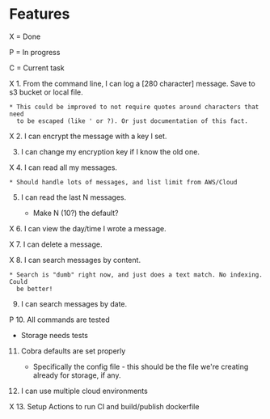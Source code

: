 
# Features

X = Done

P = In progress

C = Current task

X 1. From the command line, I can log a [280 character] message. Save to s3 bucket or local file.

    * This could be improved to not require quotes around characters that need
      to be escaped (like ' or ?). Or just documentation of this fact.

X 2. I can encrypt the message with a key I set.

3. I can change my encryption key if I know the old one.

X 4. I can read all my messages.

    * Should handle lots of messages, and list limit from AWS/Cloud

5. I can read the last N messages.

    * Make N (10?) the default?

X 6. I can view the day/time I wrote a message.

X 7. I can delete a message.

X 8. I can search messages by content.

    * Search is "dumb" right now, and just does a text match. No indexing. Could
      be better!

9. I can search messages by date.

P 10. All commands are tested

   * Storage needs tests
    
11. Cobra defaults are set properly
    
    * Specifically the config file - this should be the file we're creating
      already for storage, if any.

12. I can use multiple cloud environments
    
X 13. Setup Actions to run CI and build/publish dockerfile
